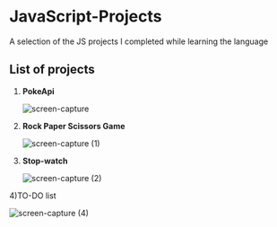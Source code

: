 # JavaScript-Projects
A selection of the JS projects I completed while learning the language 


## List of projects

1) **PokeApi**
   
   ![screen-capture](https://github.com/Swaraj-Singh-30/JavaScript-Projects/assets/76990410/89f4b0f1-f4d1-4754-8f2b-830e96266c17)


2) **Rock Paper Scissors Game**

   ![screen-capture (1)](https://github.com/Swaraj-Singh-30/JavaScript-Projects/assets/76990410/c88040d0-8eb7-4c10-9428-09695532acdd)

3) **Stop-watch**

   ![screen-capture (2)](https://github.com/Swaraj-Singh-30/JavaScript-Projects/assets/76990410/2223d1f0-1b7f-419d-a481-756467b1e8ef)

4)TO-DO list 
   
![screen-capture (4)](https://github.com/Swaraj-Singh-30/JavaScript-Projects/assets/76990410/735ede51-8ccf-42e2-a507-a30c21e9ecf9)
